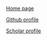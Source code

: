 [Home page](loiclandrieu.com)

[Github profile](https://github.com/loicland)

[Scholar profile](https://scholar.google.fr/citations?user=B9VnFRcAAAAJ&hl=fr)

